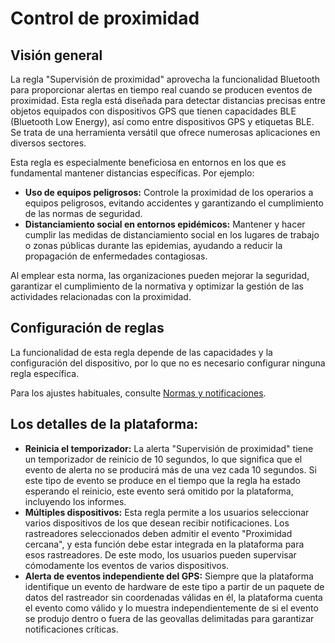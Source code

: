 # Control de proximidad

## Visión general

La regla "Supervisión de proximidad" aprovecha la funcionalidad Bluetooth para proporcionar alertas en tiempo real cuando se producen eventos de proximidad. Esta regla está diseñada para detectar distancias precisas entre objetos equipados con dispositivos GPS que tienen capacidades BLE (Bluetooth Low Energy), así como entre dispositivos GPS y etiquetas BLE. Se trata de una herramienta versátil que ofrece numerosas aplicaciones en diversos sectores.

Esta regla es especialmente beneficiosa en entornos en los que es fundamental mantener distancias específicas. Por ejemplo:

* **Uso de equipos peligrosos:** Controle la proximidad de los operarios a equipos peligrosos, evitando accidentes y garantizando el cumplimiento de las normas de seguridad.
* **Distanciamiento social en entornos epidémicos:** Mantener y hacer cumplir las medidas de distanciamiento social en los lugares de trabajo o zonas públicas durante las epidemias, ayudando a reducir la propagación de enfermedades contagiosas.

Al emplear esta norma, las organizaciones pueden mejorar la seguridad, garantizar el cumplimiento de la normativa y optimizar la gestión de las actividades relacionadas con la proximidad.

## Configuración de reglas

La funcionalidad de esta regla depende de las capacidades y la configuración del dispositivo, por lo que no es necesario configurar ninguna regla específica.

Para los ajustes habituales, consulte [Normas y notificaciones](../).

## Los detalles de la plataforma:

* **Reinicia el temporizador:** La alerta "Supervisión de proximidad" tiene un temporizador de reinicio de 10 segundos, lo que significa que el evento de alerta no se producirá más de una vez cada 10 segundos. Si este tipo de evento se produce en el tiempo que la regla ha estado esperando el reinicio, este evento será omitido por la plataforma, incluyendo los informes.
* **Múltiples dispositivos:** Esta regla permite a los usuarios seleccionar varios dispositivos de los que desean recibir notificaciones. Los rastreadores seleccionados deben admitir el evento "Proximidad cercana", y esta función debe estar integrada en la plataforma para esos rastreadores. De este modo, los usuarios pueden supervisar cómodamente los eventos de varios dispositivos.
* **Alerta de eventos independiente del GPS:** Siempre que la plataforma identifique un evento de hardware de este tipo a partir de un paquete de datos del rastreador sin coordenadas válidas en él, la plataforma cuenta el evento como válido y lo muestra independientemente de si el evento se produjo dentro o fuera de las geovallas delimitadas para garantizar notificaciones críticas.
